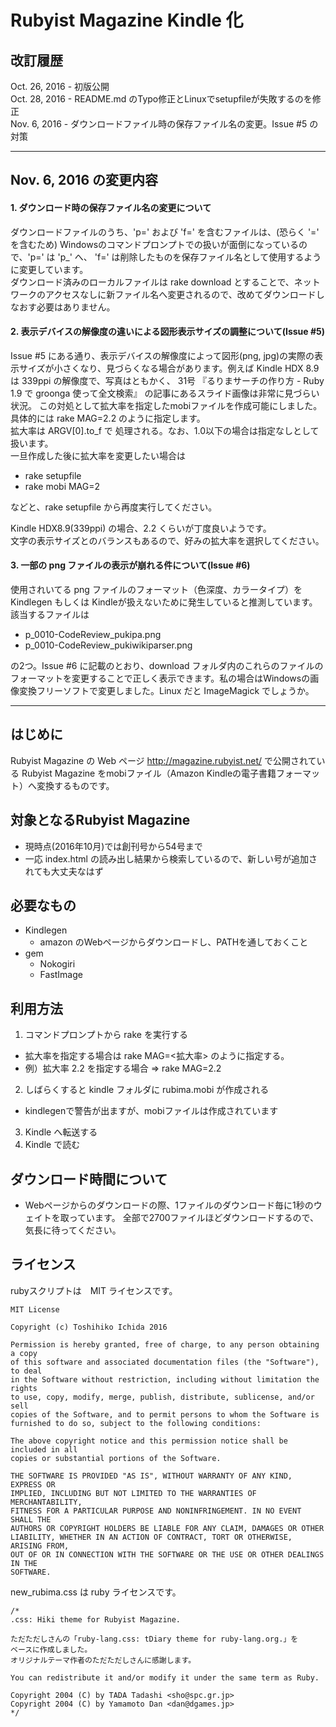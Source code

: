# Rubyist Magazine Kindle 化

## 改訂履歴
Oct. 26, 2016 - 初版公開    
Oct. 28, 2016 - README.md のTypo修正とLinuxでsetupfileが失敗するのを修正  
Nov. 6, 2016 - ダウンロードファイル時の保存ファイル名の変更。Issue #5 の対策

----
## Nov. 6, 2016 の変更内容
#### **1. ダウンロード時の保存ファイル名の変更について**
ダウンロードファイルのうち、'p=' および 'f=' を含むファイルは、(恐らく '=' を含むため) Windowsのコマンドプロンプトでの扱いが面倒になっているので、'p=' は 'p_' へ、 'f=' は削除したものを保存ファイル名として使用するように変更しています。  
ダウンロード済みのローカルファイルは rake download とすることで、ネットワークのアクセスなしに新ファイル名へ変更されるので、改めてダウンロードしなおす必要はありません。

#### **2. 表示デバイスの解像度の違いによる図形表示サイズの調整について(Issue #5)**  
Issue #5 にある通り、表示デバイスの解像度によって図形(png, jpg)の実際の表示サイズが小さくなり、見づらくなる場合があります。例えば Kindle HDX 8.9 は 339ppi の解像度で、写真はともかく、
31号 『るりまサーチの作り方 - Ruby 1.9 で groonga 使って全文検索』 の記事にあるスライド画像は非常に見づらい状況。
この対処として拡大率を指定したmobiファイルを作成可能にしました。  
具体的には rake MAG=2.2 のように指定します。  
拡大率は ARGV[0].to_f で  処理される。なお、1.0以下の場合は指定なしとして扱います。  
一旦作成した後に拡大率を変更したい場合は
  - rake setupfile
  - rake mobi MAG=2

などと、rake setupfile から再度実行してください。

Kindle HDX8.9(339ppi) の場合、2.2 くらいが丁度良いようです。  
文字の表示サイズとのバランスもあるので、好みの拡大率を選択してください。

#### **3. 一部の png ファイルの表示が崩れる件について(Issue #6)**  
使用されいてる png ファイルのフォーマット（色深度、カラータイプ）を Kindlegen もしくは Kindleが扱えないために発生していると推測しています。  
該当するファイルは
- p_0010-CodeReview_pukipa.png          
- p_0010-CodeReview_pukiwikiparser.png  

の2つ。Issue #6 に記載のとおり、download フォルダ内のこれらのファイルのフォーマットを変更することで正しく表示できます。私の場合はWindowsの画像変換フリーソフトで変更しました。Linux だと ImageMagick でしょうか。

----

## はじめに

Rubyist Magazine の Web ページ
http://magazine.rubyist.net/ で公開されている Rubyist Magazine をmobiファイル（Amazon Kindleの電子書籍フォーマット）へ変換するものです。

## 対象となるRubyist Magazine
- 現時点(2016年10月)では創刊号から54号まで
- 一応 index.html の読み出し結果から検索しているので、新しい号が追加されても大丈夫なはず

## 必要なもの
- Kindlegen
  - amazon のWebページからダウンロードし、PATHを通しておくこと
- gem
  - Nokogiri
  - FastImage

## 利用方法

1. コマンドプロンプトから rake を実行する  
  - 拡大率を指定する場合は rake MAG=<拡大率> のように指定する。
  - 例）拡大率 2.2 を指定する場合 => rake MAG=2.2
2. しばらくすると kindle フォルダに rubima.mobi が作成される
  - kindlegenで警告が出ますが、mobiファイルは作成されています
3. Kindle へ転送する
4. Kindle で読む


## ダウンロード時間について

- Webページからのダウンロードの際、1ファイルのダウンロード毎に1秒のウェイトを取っています。
全部で2700ファイルほどダウンロードするので、気長に待ってください。


## ライセンス

rubyスクリプトは　MIT ライセンスです。

~~~
MIT License

Copyright (c) Toshihiko Ichida 2016

Permission is hereby granted, free of charge, to any person obtaining a copy
of this software and associated documentation files (the "Software"), to deal
in the Software without restriction, including without limitation the rights
to use, copy, modify, merge, publish, distribute, sublicense, and/or sell
copies of the Software, and to permit persons to whom the Software is
furnished to do so, subject to the following conditions:

The above copyright notice and this permission notice shall be included in all
copies or substantial portions of the Software.

THE SOFTWARE IS PROVIDED "AS IS", WITHOUT WARRANTY OF ANY KIND, EXPRESS OR
IMPLIED, INCLUDING BUT NOT LIMITED TO THE WARRANTIES OF MERCHANTABILITY,
FITNESS FOR A PARTICULAR PURPOSE AND NONINFRINGEMENT. IN NO EVENT SHALL THE
AUTHORS OR COPYRIGHT HOLDERS BE LIABLE FOR ANY CLAIM, DAMAGES OR OTHER
LIABILITY, WHETHER IN AN ACTION OF CONTRACT, TORT OR OTHERWISE, ARISING FROM,
OUT OF OR IN CONNECTION WITH THE SOFTWARE OR THE USE OR OTHER DEALINGS IN THE
SOFTWARE.
~~~

new_rubima.css は ruby ライセンスです。

~~~
/*
.css: Hiki theme for Rubyist Magazine.

ただただしさんの「ruby-lang.css: tDiary theme for ruby-lang.org.」を
ベースに作成しました。
オリジナルテーマ作者のただただしさんに感謝します。

You can redistribute it and/or modify it under the same term as Ruby.

Copyright 2004 (C) by TADA Tadashi <sho@spc.gr.jp>
Copyright 2004 (C) by Yamamoto Dan <dan@dgames.jp>
*/
~~~
